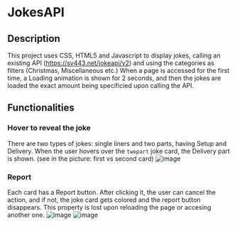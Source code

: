 # JokesAPI

## Description
This project uses CSS, HTML5 and Javascript to display jokes, calling an existing API (https://sv443.net/jokeapi/v2) and using the categories as filters (Christmas, Miscellaneous etc.) 
When a page is accessed for the first time, a Loading animation is shown for 2 seconds, and then the jokes are loaded the exact amount being specificied upon calling the API. 

## Functionalities
### Hover to reveal the joke

There are two types of jokes: single liners and two parts, having Setup and Delivery. When the user hovers over the `twopart` joke card, the Delivery part is shown.
(see in the picture: first vs second card)
![image](https://github.com/user-attachments/assets/fc362123-545c-4836-8f06-2221d1d6ad2c)


### Report

Each card has a Report button. After clicking it, the user can cancel the action, and if not, the joke card gets colored and the report button disappears. This property is lost upon reloading the page or accesing another one.
![image](https://github.com/user-attachments/assets/ee9316e5-86c8-428e-97d0-857c24f86e91)
![image](https://github.com/user-attachments/assets/cb6aab92-a2b5-45fb-9864-a81e3a33f30b)

